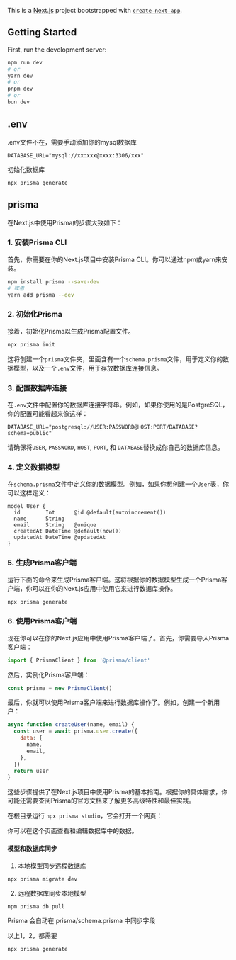 This is a [Next.js](https://nextjs.org/) project bootstrapped with [`create-next-app`](https://github.com/vercel/next.js/tree/canary/packages/create-next-app).

## Getting Started

First, run the development server:

```bash
npm run dev
# or
yarn dev
# or
pnpm dev
# or
bun dev
```
## .env
.env文件不在，需要手动添加你的mysql数据库
```
DATABASE_URL="mysql://xx:xxx@xxxx:3306/xxx"
```
初始化数据库
```
npx prisma generate
```


## prisma
在Next.js中使用Prisma的步骤大致如下：

### 1. 安装Prisma CLI

首先，你需要在你的Next.js项目中安装Prisma CLI。你可以通过npm或yarn来安装。

```bash
npm install prisma --save-dev
# 或者
yarn add prisma --dev
```

### 2. 初始化Prisma

接着，初始化Prisma以生成Prisma配置文件。

```bash
npx prisma init
```

这将创建一个`prisma`文件夹，里面含有一个`schema.prisma`文件，用于定义你的数据模型，以及一个`.env`文件，用于存放数据库连接信息。

### 3. 配置数据库连接

在`.env`文件中配置你的数据库连接字符串。例如，如果你使用的是PostgreSQL，你的配置可能看起来像这样：

```
DATABASE_URL="postgresql://USER:PASSWORD@HOST:PORT/DATABASE?schema=public"
```

请确保将`USER`, `PASSWORD`, `HOST`, `PORT`, 和 `DATABASE`替换成你自己的数据库信息。

### 4. 定义数据模型

在`schema.prisma`文件中定义你的数据模型。例如，如果你想创建一个`User`表，你可以这样定义：

```prisma
model User {
  id        Int      @id @default(autoincrement())
  name      String
  email     String   @unique
  createdAt DateTime @default(now())
  updatedAt DateTime @updatedAt
}
```

### 5. 生成Prisma客户端

运行下面的命令来生成Prisma客户端。这将根据你的数据模型生成一个Prisma客户端，你可以在你的Next.js应用中使用它来进行数据库操作。

```bash
npx prisma generate
```

### 6. 使用Prisma客户端

现在你可以在你的Next.js应用中使用Prisma客户端了。首先，你需要导入Prisma客户端：

```javascript
import { PrismaClient } from '@prisma/client'
```

然后，实例化Prisma客户端：

```javascript
const prisma = new PrismaClient()
```

最后，你就可以使用Prisma客户端来进行数据库操作了。例如，创建一个新用户：

```javascript
async function createUser(name, email) {
  const user = await prisma.user.create({
    data: {
      name,
      email,
    },
  })
  return user
}
```

这些步骤提供了在Next.js项目中使用Prisma的基本指南。根据你的具体需求，你可能还需要查阅Prisma的官方文档来了解更多高级特性和最佳实践。

在根目录运行 ```npx prisma studio```，它会打开一个网页：

你可以在这个页面查看和编辑数据库中的数据。

#### 模型和数据库同步
1. 本地模型同步远程数据库
```
npx prisma migrate dev
```
2. 远程数据库同步本地模型
```
npm prisma db pull
```
Prisma 会自动在 prisma/schema.prisma 中同步字段

以上1，2，都需要
```
npx prisma generate
```